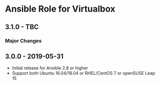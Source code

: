# Ansible Role for Virtualbox

## 3.1.0 - TBC

### Major Changes

## 3.0.0 - 2019-05-31

  - Initial release for Ansible 2.8 or higher
  - Support both Ubuntu 16.04/18.04 or RHEL/CentOS 7 or openSUSE Leap 15
